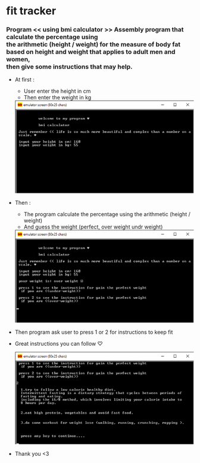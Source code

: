 # fit tracker

### Program << using bmi calculator >> Assembly program that calculate the percentage using <br/>the arithmetic (height / weight) for the measure of body fat based on height and weight that applies to adult men and women, <br/>then give some instructions that may help.

- At first :
    - User enter the height in cm
    - Then enter the weight in kg
    
   
    <img src="./assets/pic (1).png">
   
- Then :
    - The program calculate the percentage using the arithmetic (height / weight)
    - And guess the weight (perfect, over weight  undr weight)
    
   
    <img src="./assets/pic (2).png">
   
- Then program ask user to press 1 or 2 for instructions to keep fit
- Great instructions you can follow ♡

 
    <img src="./assets/pic (3).png">
 
- Thank you <3
